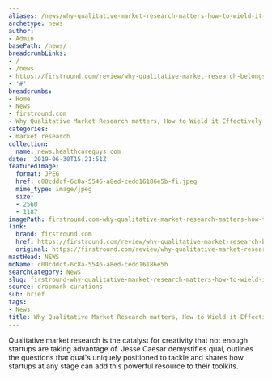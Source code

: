 ```yaml
---
aliases: /news/why-qualitative-market-research-matters-how-to-wield-it-effectively
archetype: news
author:
- Admin
basePath: /news/
breadcrumbLinks:
- /
- /news
- https://firstround.com/review/why-qualitative-market-research-belongs-in-your-startup-toolkit-and-how-to-wield-it-effectively/?utm_campaign=home_stream&utm_content=read_more&utm_medium=rss&utm_source=frr_feed
- '#'
breadcrumbs:
- Home
- News
- firstround.com
- Why Qualitative Market Research matters, How to Wield it Effectively
categories:
- market research
collection:
  name: news.healthcareguys.com
date: '2019-06-30T15:21:51Z'
featuredImage:
  format: JPEG
  href: c00cddcf-6c8a-5546-a8ed-cedd16186e5b-fi.jpeg
  mime_type: image/jpeg
  size:
  - 2560
  - 1187
imagePath: firstround.com-why-qualitative-market-research-matters-how-to-wield-it-effectively
link:
  brand: firstround.com
  href: https://firstround.com/review/why-qualitative-market-research-belongs-in-your-startup-toolkit-and-how-to-wield-it-effectively/?utm_campaign=home_stream&utm_content=read_more&utm_medium=rss&utm_source=frr_feed
  original: https://firstround.com/review/why-qualitative-market-research-belongs-in-your-startup-toolkit-and-how-to-wield-it-effectively/?utm_campaign=home_stream&utm_content=read_more&utm_medium=rss&utm_source=frr_feed
mastHead: NEWS
mdName: c00cddcf-6c8a-5546-a8ed-cedd16186e5b
searchCategory: News
slug: firstround-why-qualitative-market-research-matters-how-to-wield-it-effectively
source: dropmark-curations
sub: brief
tags:
- News
title: Why Qualitative Market Research matters, How to Wield it Effectively
---
```


Qualitative market research is the catalyst for creativity that not enough startups are taking advantage of. Jesse Caesar demystifies qual, outlines the questions that qual's uniquely positioned to tackle and shares how startups at any stage can add this powerful resource to their toolkits.